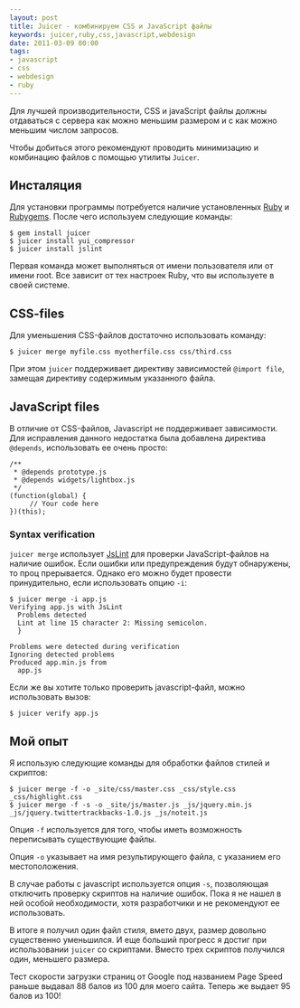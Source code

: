 ```yaml
---
layout: post
title: Juicer - комбинируем CSS и JavaScript файлы
keywords: juicer,ruby,css,javascript,webdesign
date: 2011-03-09 00:00
tags:
- javascript
- css
- webdesign
- ruby
---
```

Для лучшей производительности, CSS и javaScript файлы должны отдаваться с сервера как можно меньшим размером и с как можно меньшим
числом запросов. 

Чтобы добиться этого рекомендуют проводить минимизацию и комбинацию файлов с помощью утилиты `Juicer`.

## Инсталяция

Для установки программы потребуется наличие установленных [Ruby](http://www.ruby-lang.org/en/ "Ruby") и
[Rubygems](http://www.rubygems.org/ "Rubygems"). После чего используем следующие команды:

    $ gem install juicer
    $ juicer install yui_compressor
    $ juicer install jslint

Первая команда может выполняться от имени пользователя или от имени root. Все зависит от тех настроек Ruby, что вы используете в
своей системе. 

## CSS-files

Для уменьшения CSS-файлов достаточно использовать команду:

    $ juicer merge myfile.css myotherfile.css css/third.css

При этом `juicer` поддерживает директиву зависимостей `@import file`, замещая директиву содержимым указанного файла.

## JavaScript files

В отличие от CSS-файлов, Javascript не поддерживает зависимости. Для исправления данного недостатка была добавлена директива `@depends`, использовать ее очень просто: 

    /**
     * @depends prototype.js
     * @depends widgets/lightbox.js
     */
    (function(global) {
         // Your code here
    })(this);

### Syntax verification

`juicer merge` использует [JsLint](http://www.jslint.com/ "JsLint") для проверки JavaScript-файлов на наличие ошибок. Если
ошибки или предупреждения будут обнаружены, то проц прерывается. Однако его можно будет провести принудительно, если
использовать опцию `-i`:

    $ juicer merge -i app.js
    Verifying app.js with JsLint
      Problems detected
      Lint at line 15 character 2: Missing semicolon.
      }

    Problems were detected during verification
    Ignoring detected problems
    Produced app.min.js from
      app.js

Если же вы хотите только проверить javascript-файл, можно использовать вызов:

    $ juicer verify app.js

## Мой опыт
Я использую следующие команды для обработки файлов стилей и скриптов:

    $ juicer merge -f -o _site/css/master.css _css/style.css _css/highlight.css
    $ juicer merge -f -s -o _site/js/master.js _js/jquery.min.js _js/jquery.twittertrackbacks-1.0.js _js/noteit.js

Опция `-f` используется для того, чтобы иметь возможность переписывать существующие файлы.

Опция `-o` указывает на имя результирующего файла, с указанием его местоположения.

В случае работы с javascript используется опция `-s`, позволяющая отключить проверку скриптов на наличие ошибок. Пока я не нашел
в ней особой необходимости, хотя разработчики и не рекомендуют ее использовать.

В итоге я получил один файл стиля, вмето двух, размер довольно существенно уменьшился. И еще больший прогресс я достиг при
использовании `juicer` со скриптами. Вместо трех скриптов получился один, меньшего размера. 

Тест скорости загрузки страниц от Google под названием Page Speed раньше выдавал 88 балов из 100 для моего сайта. Теперь же
выдает 95 балов из 100!
